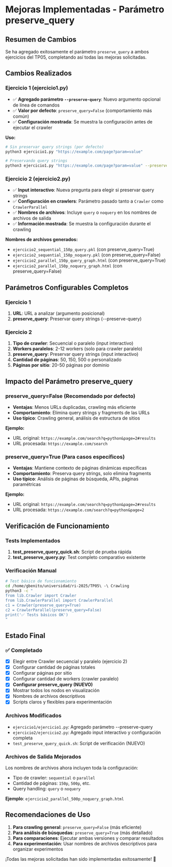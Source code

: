 # Mejoras Implementadas - Parámetro preserve_query

## Resumen de Cambios

Se ha agregado exitosamente el parámetro `preserve_query` a ambos ejercicios del TP05, completando así todas las mejoras solicitadas.

## Cambios Realizados

### Ejercicio 1 (ejercicio1.py)
- ✅ **Agregado parámetro `--preserve-query`**: Nuevo argumento opcional de línea de comandos
- ✅ **Valor por defecto**: `preserve_query=False` (comportamiento más común)
- ✅ **Configuración mostrada**: Se muestra la configuración antes de ejecutar el crawler

**Uso:**
```bash
# Sin preservar query strings (por defecto)
python3 ejercicio1.py "https://example.com/page?param=value"

# Preservando query strings
python3 ejercicio1.py "https://example.com/page?param=value" --preserve-query
```

### Ejercicio 2 (ejercicio2.py)
- ✅ **Input interactivo**: Nueva pregunta para elegir si preservar query strings
- ✅ **Configuración en crawlers**: Parámetro pasado tanto a `Crawler` como `CrawlerParallel`
- ✅ **Nombres de archivos**: Incluye `query` o `noquery` en los nombres de archivos de salida
- ✅ **Información mostrada**: Se muestra la configuración durante el crawling

**Nombres de archivos generados:**
- `ejercicio2_sequential_150p_query.pkl` (con preserve_query=True)
- `ejercicio2_sequential_150p_noquery.pkl` (con preserve_query=False)
- `ejercicio2_parallel_150p_query_graph.html` (con preserve_query=True)
- `ejercicio2_parallel_150p_noquery_graph.html` (con preserve_query=False)

## Parámetros Configurables Completos

### Ejercicio 1
1. **URL**: URL a analizar (argumento posicional)
2. **preserve_query**: Preservar query strings (--preserve-query)

### Ejercicio 2
1. **Tipo de crawler**: Secuencial o paralelo (input interactivo)
2. **Workers paralelos**: 2-12 workers (solo para crawler paralelo)
3. **preserve_query**: Preservar query strings (input interactivo)
4. **Cantidad de páginas**: 50, 150, 500 o personalizado
5. **Páginas por sitio**: 20-50 páginas por dominio

## Impacto del Parámetro preserve_query

### preserve_query=False (Recomendado por defecto)
- **Ventajas**: Menos URLs duplicadas, crawling más eficiente
- **Comportamiento**: Elimina query strings y fragments de las URLs
- **Uso típico**: Crawling general, análisis de estructura de sitios

**Ejemplo:**
- URL original: `https://example.com/search?q=python&page=2#results`
- URL procesada: `https://example.com/search`

### preserve_query=True (Para casos específicos)
- **Ventajas**: Mantiene contexto de páginas dinámicas específicas
- **Comportamiento**: Preserva query strings, solo elimina fragments
- **Uso típico**: Análisis de páginas de búsqueda, APIs, páginas paramétricas

**Ejemplo:**
- URL original: `https://example.com/search?q=python&page=2#results`
- URL procesada: `https://example.com/search?q=python&page=2`

## Verificación de Funcionamiento

### Tests Implementados
1. **test_preserve_query_quick.sh**: Script de prueba rápida
2. **test_preserve_query.py**: Test completo comparativo existente

### Verificación Manual
```bash
# Test básico de funcionamiento
cd /home/gbenito/universidad/ri-2025/TP05\ -\ Crawling
python3 -c "
from lib.Crawler import Crawler
from lib.CrawlerParallel import CrawlerParallel
c1 = Crawler(preserve_query=True)
c2 = CrawlerParallel(preserve_query=False)
print('✅ Tests básicos OK')
"
```

## Estado Final

### ✅ Completado
- [x] Elegir entre Crawler secuencial y paralelo (ejercicio 2)
- [x] Configurar cantidad de páginas totales
- [x] Configurar páginas por sitio  
- [x] Configurar cantidad de workers (crawler paralelo)
- [x] **Configurar preserve_query (NUEVO)**
- [x] Mostrar todos los nodos en visualización
- [x] Nombres de archivos descriptivos
- [x] Scripts claros y flexibles para experimentación

### Archivos Modificados
- `ejercicio1/ejercicio1.py`: Agregado parámetro --preserve-query
- `ejercicio2/ejercicio2.py`: Agregado input interactivo y configuración completa
- `test_preserve_query_quick.sh`: Script de verificación (NUEVO)

### Archivos de Salida Mejorados
Los nombres de archivos ahora incluyen toda la configuración:
- Tipo de crawler: `sequential` o `parallel`
- Cantidad de páginas: `150p`, `500p`, etc.
- Query handling: `query` o `noquery`

**Ejemplo**: `ejercicio2_parallel_500p_noquery_graph.html`

## Recomendaciones de Uso

1. **Para crawling general**: `preserve_query=False` (más eficiente)
2. **Para análisis de búsquedas**: `preserve_query=True` (más detallado)
3. **Para comparaciones**: Ejecutar ambas versiones y comparar resultados
4. **Para experimentación**: Usar nombres de archivos descriptivos para organizar experimentos

¡Todas las mejoras solicitadas han sido implementadas exitosamente! 🎉
